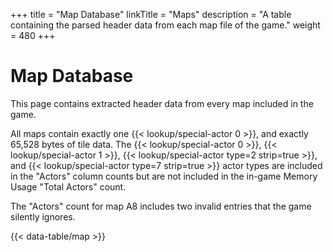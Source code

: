 +++
title = "Map Database"
linkTitle = "Maps"
description = "A table containing the parsed header data from each map file of the game."
weight = 480
+++

# Map Database

This page contains extracted header data from every map included in the game.

All maps contain exactly one {{< lookup/special-actor 0 >}}, and exactly 65,528 bytes of tile data. The {{< lookup/special-actor 0 >}}, {{< lookup/special-actor 1 >}}, {{< lookup/special-actor type=2 strip=true >}}, and {{< lookup/special-actor type=7 strip=true >}} actor types are included in the "Actors" column counts but are not included in the in-game Memory Usage "Total Actors" count.

The "Actors" count for map A8 includes two invalid entries that the game silently ignores.

{{< data-table/map >}}
